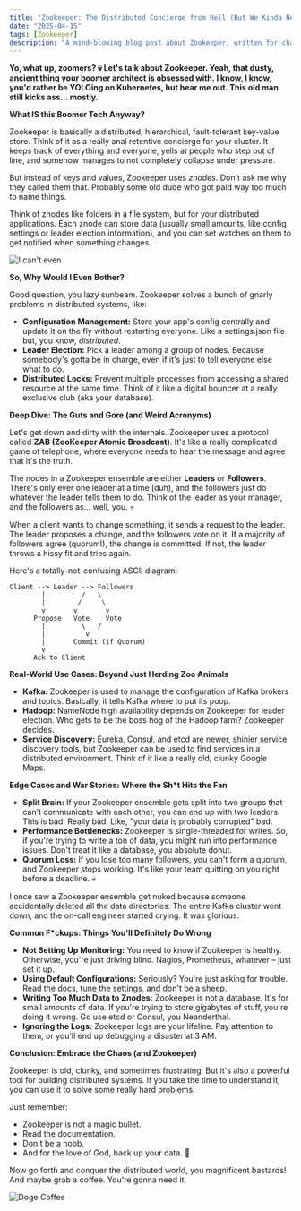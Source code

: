 ```yaml
---
title: "Zookeeper: The Distributed Concierge from Hell (But We Kinda Need Him)"
date: "2025-04-15"
tags: [Zookeeper]
description: "A mind-blowing blog post about Zookeeper, written for chaotic Gen Z engineers."
---
```


**Yo, what up, zoomers? 💀 Let's talk about Zookeeper. Yeah, that dusty, ancient thing your boomer architect is obsessed with. I know, I know, you'd rather be YOLOing on Kubernetes, but hear me out. This old man still kicks ass... mostly.**

**What IS this Boomer Tech Anyway?**

Zookeeper is basically a distributed, hierarchical, fault-tolerant key-value store. Think of it as a really anal retentive concierge for your cluster. It keeps track of everything and everyone, yells at people who step out of line, and somehow manages to not completely collapse under pressure.

But instead of keys and values, Zookeeper uses *znodes*. Don't ask me why they called them that. Probably some old dude who got paid way too much to name things.

Think of znodes like folders in a file system, but for your distributed applications. Each znode can store data (usually small amounts, like config settings or leader election information), and you can set watches on them to get notified when something changes.

![I can't even](https://i.kym-cdn.com/photos/images/newsfeed/001/840/369/093.jpg)

**So, Why Would I Even Bother?**

Good question, you lazy sunbeam. Zookeeper solves a bunch of gnarly problems in distributed systems, like:

*   **Configuration Management:** Store your app's config centrally and update it on the fly without restarting everyone. Like a settings.json file but, you know, *distributed.*
*   **Leader Election:** Pick a leader among a group of nodes. Because somebody's gotta be in charge, even if it's just to tell everyone else what to do.
*   **Distributed Locks:** Prevent multiple processes from accessing a shared resource at the same time. Think of it like a digital bouncer at a really exclusive club (aka your database).

**Deep Dive: The Guts and Gore (and Weird Acronyms)**

Let's get down and dirty with the internals. Zookeeper uses a protocol called **ZAB (ZooKeeper Atomic Broadcast)**. It's like a really complicated game of telephone, where everyone needs to hear the message and agree that it's the truth.

The nodes in a Zookeeper ensemble are either **Leaders** or **Followers**. There's only ever one leader at a time (duh), and the followers just do whatever the leader tells them to do. Think of the leader as your manager, and the followers as... well, you. 💀

When a client wants to change something, it sends a request to the leader. The leader proposes a change, and the followers vote on it. If a majority of followers agree (quorum!), the change is committed. If not, the leader throws a hissy fit and tries again.

Here's a totally-not-confusing ASCII diagram:

```
Client --> Leader --> Followers
        |         /   \
        |        /     \
        v       v       v
      Propose   Vote    Vote
        |         \   /
        |          v
        |       Commit (if Quorum)
        v
      Ack to Client
```

**Real-World Use Cases: Beyond Just Herding Zoo Animals**

*   **Kafka:** Zookeeper is used to manage the configuration of Kafka brokers and topics. Basically, it tells Kafka where to put its poop.
*   **Hadoop:** NameNode high availability depends on Zookeeper for leader election. Who gets to be the boss hog of the Hadoop farm? Zookeeper decides.
*   **Service Discovery:** Eureka, Consul, and etcd are newer, shinier service discovery tools, but Zookeeper can be used to find services in a distributed environment. Think of it like a really old, clunky Google Maps.

**Edge Cases and War Stories: Where the Sh*t Hits the Fan**

*   **Split Brain:** If your Zookeeper ensemble gets split into two groups that can't communicate with each other, you can end up with two leaders. This is bad. Really bad. Like, "your data is probably corrupted" bad.
*   **Performance Bottlenecks:** Zookeeper is single-threaded for writes. So, if you're trying to write a ton of data, you might run into performance issues. Don't treat it like a database, you absolute donut.
*   **Quorum Loss:** If you lose too many followers, you can't form a quorum, and Zookeeper stops working. It's like your team quitting on you right before a deadline. 💀

I once saw a Zookeeper ensemble get nuked because someone accidentally deleted all the data directories. The entire Kafka cluster went down, and the on-call engineer started crying. It was glorious.

**Common F\*ckups: Things You'll Definitely Do Wrong**

*   **Not Setting Up Monitoring:** You need to know if Zookeeper is healthy. Otherwise, you're just driving blind. Nagios, Prometheus, whatever – just set it up.
*   **Using Default Configurations:** Seriously? You're just asking for trouble. Read the docs, tune the settings, and don't be a sheep.
*   **Writing Too Much Data to Znodes:** Zookeeper is not a database. It's for small amounts of data. If you're trying to store gigabytes of stuff, you're doing it wrong. Go use etcd or Consul, you Neanderthal.
*   **Ignoring the Logs:** Zookeeper logs are your lifeline. Pay attention to them, or you'll end up debugging a disaster at 3 AM.

**Conclusion: Embrace the Chaos (and Zookeeper)**

Zookeeper is old, clunky, and sometimes frustrating. But it's also a powerful tool for building distributed systems. If you take the time to understand it, you can use it to solve some really hard problems.

Just remember:

*   Zookeeper is not a magic bullet.
*   Read the documentation.
*   Don't be a noob.
*   And for the love of God, back up your data. 🙏

Now go forth and conquer the distributed world, you magnificent bastards! And maybe grab a coffee. You're gonna need it.

![Doge Coffee](https://i.imgflip.com/1j37y0.jpg)
